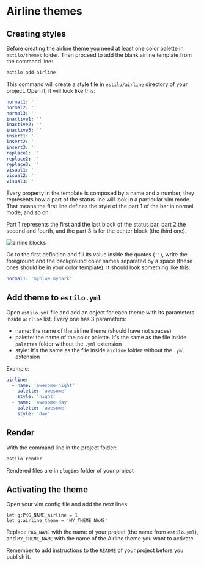 # Airline themes

## Creating styles

Before creating the airline theme you need at least one color palette in `estilo/themes` folder. Then proceed to add the blank airline template from the command line:

```sh
estilo add-airline
```

This command will create a style file in `estilo/airline` directory of your project. Open it, it will look like this:

```yml
normal1: ''
normal2: ''
normal3: ''
inactive1: ''
inactive2: ''
inactive3: ''
insert1: ''
insert2: ''
insert3: ''
replace1: ''
replace2: ''
replace3: ''
visual1: ''
visual2: ''
visual3: ''
```

Every property in the template is composed by a name and a number, they represents how a part of the status line will look in a particular vim mode. That means the first line defines the style of the part 1 of the bar in normal mode, and so on.

Part 1 represents the first and the last block of the status bar, part 2 the second and fourth, and the part 3 is for the center block (the third one).

![airline blocks](https://cloud.githubusercontent.com/assets/829859/16402004/55f3682c-3ce9-11e6-8bd9-eaafbaaccb2e.png)

Go to the first definition and fill its value inside the quotes (`''`), write the foreground and the background color names separated by a space (these ones should be in your color template). It should look something like this:

```yml
normal1: 'myblue mydark'
```


## Add theme to `estilo.yml`

Open `estilo.yml` file and add an object for each theme with its parameters inside `airline` list. Every one has 3 parameters:

- name: the name of the airline theme (should have not spaces)
- palette: the name of the color palette. It's the same as the file inside `palettes` folder without the `.yml` extension
- style: It's the same as the file inside `airline` folder without the `.yml` extension

Example:

```yml
airline:
  - name: 'awesome-night'
    palette: 'awesome'
    style: 'night'
  - name: 'awesome-day'
    palette: 'awesome'
    style: 'day'
```


## Render

With the command line in the project folder:

```sh
estilo render
```

Rendered files are in `plugins` folder of your project


## Activating the theme

Open your vim config file and add the next lines:

```vim
let g:PKG_NAME_airline = 1
let g:airline_theme = 'MY_THEME_NAME'
```

Replace `PKG_NAME` with the name of your project (the name from `estilo.yml`), and `MY_THEME_NAME` with the name of the Airline theme you want to activate.

Remember to add instructions to the `README` of your project before you publish it.
